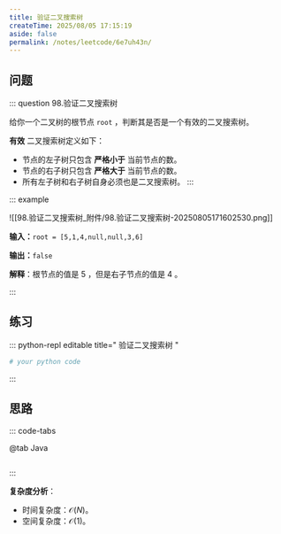 ```yaml
---
title: 验证二叉搜索树
createTime: 2025/08/05 17:15:19
aside: false
permalink: /notes/leetcode/6e7uh43n/
---
```


## **问题**

::: question 98.验证二叉搜索树

给你一个二叉树的根节点 `root` ，判断其是否是一个有效的二叉搜索树。

**有效** 二叉搜索树定义如下：

- 节点的左子树只包含 **严格小于** 当前节点的数。
- 节点的右子树只包含 **严格大于** 当前节点的数。
- 所有左子树和右子树自身必须也是二叉搜索树。
:::

::: example 

![[98.验证二叉搜索树_附件/98.验证二叉搜索树-20250805171602530.png]]

**输入：**`root = [5,1,4,null,null,3,6]`

**输出：**`false`

**解释**：根节点的值是 5 ，但是右子节点的值是 4 。

:::

## **练习**

::: python-repl editable title=" 验证二叉搜索树 "

```python
# your python code
```

:::

## **思路**

::: code-tabs

@tab Java

```java


```

:::

**复杂度分析**：

- 时间复杂度：$\mathcal{O}(N)$。
- 空间复杂度：$\mathcal{O}(1)$。